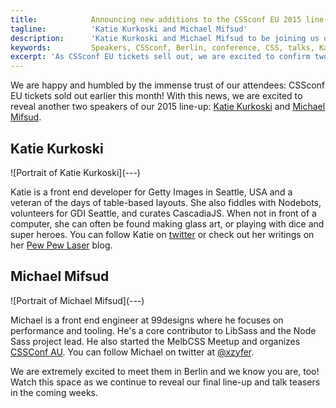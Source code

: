 ```yaml
---
title:            Announcing new additions to the CSSconf EU 2015 line-up
tagline:          'Katie Kurkoski and Michael Mifsud'
description:      'Katie Kurkoski and Michael Mifsud to be joining us on stage in Berlin this September'
keywords:         Speakers, CSSconf, Berlin, conference, CSS, talks, Katie, Kurkoski, Michael, Mifsud
excerpt: 'As CSSconf EU tickets sell out, we are excited to confirm two new additions to our 2015 line-up: Katie Kurkoski and Michael Mifsud'
---
```


We are happy and humbled by the immense trust of our attendees: CSSconf EU tickets sold out earlier this month! With this news, we are excited to reveal another two speakers of our 2015 line-up: <a href="https://twitter.com/katiek2" target="_blank">Katie Kurkoski</a> and <a href="https://twitter.com/xzyfer" target="_blank">Michael Mifsud</a>.

## Katie Kurkoski

<div class="blog-img blog-img--right">
  ![Portrait of Katie Kurkoski](---)
</div>

Katie is a front end developer for Getty Images in Seattle, USA and a veteran of the days of table-based layouts. She also fiddles with Nodebots, volunteers for GDI Seattle, and curates CascadiaJS. When not in front of a computer, she can often be found making glass art, or playing with dice and super heroes. You can follow Katie on <a href="https://twitter.com/katiek2" target="_blank">twitter</a> or check out her writings on her <a href="http://www.pewpewlaser.com/" target="_blank">Pew Pew Laser</a> blog.

## Michael Mifsud

<div class="blog-img blog-img--right">
  ![Portrait of Michael Mifsud](---)
</div>

Michael is a front end engineer at 99designs where he focuses on performance and tooling. He's a core contributor to LibSass and the Node Sass project lead. He also started the MelbCSS Meetup and organizes <a href="http://2015.cssconf.com.au/" target="_blank">CSSConf AU</a>. You can follow Michael on twitter at <a href="https://twitter.com/xzyfer" target="_blank">@xzyfer</a>.

We are extremely excited to meet them in Berlin and we know you are, too! Watch this space as we continue to reveal our final line-up and talk teasers in the coming weeks.
